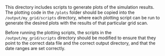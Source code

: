 This directory includes scripts to generate plots of the simulation results. The plotting code in the ```/plots``` folder should be copied into the ```/output/my_grid/scripts``` directory, where each plotting script can be run to generate the desired plots with the results of that particular grid scan.

Before running the plotting scripts, the scripts in the ```/output/my_grid/scripts``` directory should be modified to ensure that they point to the correct data file and the correct output directory, and that the date ranges are set correctly.